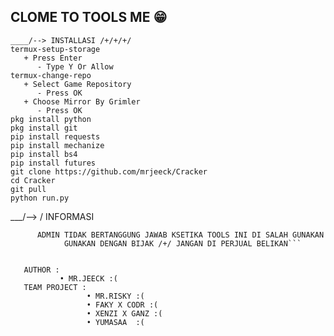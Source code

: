 ##       CLOME TO TOOLS ME 😁
```
____/--> INSTALLASI /+/+/+/
termux-setup-storage  
   + Press Enter
      - Type Y Or Allow
termux-change-repo
   + Select Game Repository
      - Press OK
   + Choose Mirror By Grimler
      - Press OK
pkg install python
pkg install git
pip install requests
pip install mechanize
pip install bs4
pip install futures
git clone https://github.com/mrjeeck/Cracker
cd Cracker
git pull
python run.py
```
___/--> / INFORMASI 
 ```
       ADMIN TIDAK BERTANGGUNG JAWAB KSETIKA TOOLS INI DI SALAH GUNAKAN
             GUNAKAN DENGAN BIJAK /+/ JANGAN DI PERJUAL BELIKAN```
            
 ```
       AUTHOR : 
               • MR.JEECK :(
       TEAM PROJECT :
                     • MR.RISKY :(
                     • FAKY X CODR :(
                     • XENZI X GANZ :(
                     • YUMASAA  :(
